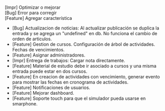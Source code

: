 [Impr] Optimizar o mejorar  
[Bug] Error para corregir  
[Feature] Agregar característica  

  - [Bug] Actualizacion de noticias: Al actualizar publicación se duplica la entrada y se agrega un "undefined" en db. No funciona el cambio de orden de articulos.  
  - [Feature] Gestion de cursos. Configuración de árbol de actividades. Fechas de vencimientos.  
  - [Feature] Asignar administradores.
  - [Impr] Entrega de trabajos: Cargar nota directamente. 
  - [Feature] Material de estudio debe ir asociado a cursos y una misma entrada puede estar en dos cursos.
  - [Feature] En creacion de actividades con vencimiento, generar evento para mostrar las fechas en cronograma de actividades.
  - [Feature] Notificaciones de usuarios.
  - [Feature] Mejorar dashboard.
  - [Feature] Soporte touch para que el simulador pueda usarse en smarphone.  